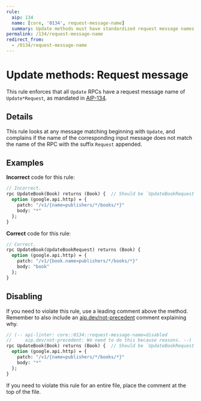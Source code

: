 ```yaml
---
rule:
  aip: 134
  name: [core, '0134', request-message-name]
  summary: Update methods must have standardized request message names.
permalink: /134/request-message-name
redirect_from:
  - /0134/request-message-name
---
```


# Update methods: Request message

This rule enforces that all `Update` RPCs have a request message name of
`Update*Request`, as mandated in [AIP-134][].

## Details

This rule looks at any message matching beginning with `Update`, and complains
if the name of the corresponding input message does not match the name of the
RPC with the suffix `Request` appended.

## Examples

**Incorrect** code for this rule:

```proto
// Incorrect.
rpc UpdateBook(Book) returns (Book) {  // Should be `UpdateBookRequest`.
  option (google.api.http) = {
    patch: "/v1/{name=publishers/*/books/*}"
    body: "*"
  };
}
```

**Correct** code for this rule:

```proto
// Correct.
rpc UpdateBook(UpdateBookRequest) returns (Book) {
  option (google.api.http) = {
    patch: "/v1/{book.name=publishers/*/books/*}"
    body: "book"
  };
}
```

## Disabling

If you need to violate this rule, use a leading comment above the method.
Remember to also include an [aip.dev/not-precedent][] comment explaining why.

```proto
// (-- api-linter: core::0134::request-message-name=disabled
//     aip.dev/not-precedent: We need to do this because reasons. --)
rpc UpdateBook(Book) returns (Book) {  // Should be `UpdateBookRequest`.
  option (google.api.http) = {
    patch: "/v1/{name=publishers/*/books/*}"
    body: "*"
  };
}
```

If you need to violate this rule for an entire file, place the comment at the
top of the file.

[aip-134]: https://aip.dev/134
[aip.dev/not-precedent]: https://aip.dev/not-precedent
